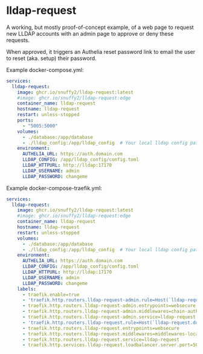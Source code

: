# lldap-request

A working, but mostly proof-of-concept example, of a web page to request new LLDAP accounts with an admin page to approve or deny these requests.

When approved, it triggers an Authelia reset password link to email the user to reset (aka. setup) their password.

Example docker-compose.yml:

```yaml
services:
  lldap-request:
    image: ghcr.io/snuffy2/lldap-request:latest
    #image: ghcr.io/snuffy2/lldap-request:edge
    container_name: lldap-request
    hostname: lldap-request
    restart: unless-stopped
    ports:
      - "5005:5000"
    volumes:
      - ./database:/app/database
      - ./lldap_config:/app/lldap_config  # Your local lldap config path
    environment:
      AUTHELIA_URL: https://auth.domain.com
      LLDAP_CONFIG: /app/lldap_config/config.toml
      LLDAP_HTTPURL: http://lldap:17170
      LLDAP_USERNAME: admin
      LLDAP_PASSWORD: changeme
```

Example docker-compose-traefik.yml:

```yaml
services:
  lldap-request:
    image: ghcr.io/snuffy2/lldap-request:latest
    #image: ghcr.io/snuffy2/lldap-request:edge
    container_name: lldap-request
    hostname: lldap-request
    restart: unless-stopped
    volumes:
      - ./database:/app/database
      - ./lldap_config:/app/lldap_config  # Your local lldap config path
    environment:
      AUTHELIA_URL: https://auth.domain.com
      LLDAP_CONFIG: /app/lldap_config/config.toml
      LLDAP_HTTPURL: http://lldap:17170
      LLDAP_USERNAME: admin
      LLDAP_PASSWORD: changeme
    labels:
      - traefik.enable=true
      - 'traefik.http.routers.lldap-request-admin.rule=Host(`lldap-request.domain.com`) && Path(`/admin`)'
      - traefik.http.routers.lldap-request-admin.entrypoints=websecure
      - traefik.http.routers.lldap-request-admin.middlewares=chain-authelia@file
      - traefik.http.routers.lldap-request-admin.service=lldap-request
      - 'traefik.http.routers.lldap-request.rule=Host(`lldap-request.domain.com`)'
      - traefik.http.routers.lldap-request.entrypoints=websecure
      - traefik.http.routers.lldap-request.middlewares=middlewares-local-only-whitelist@file
      - traefik.http.routers.lldap-request.service=lldap-request
      - traefik.http.services.lldap-request.loadbalancer.server.port=5000
```
